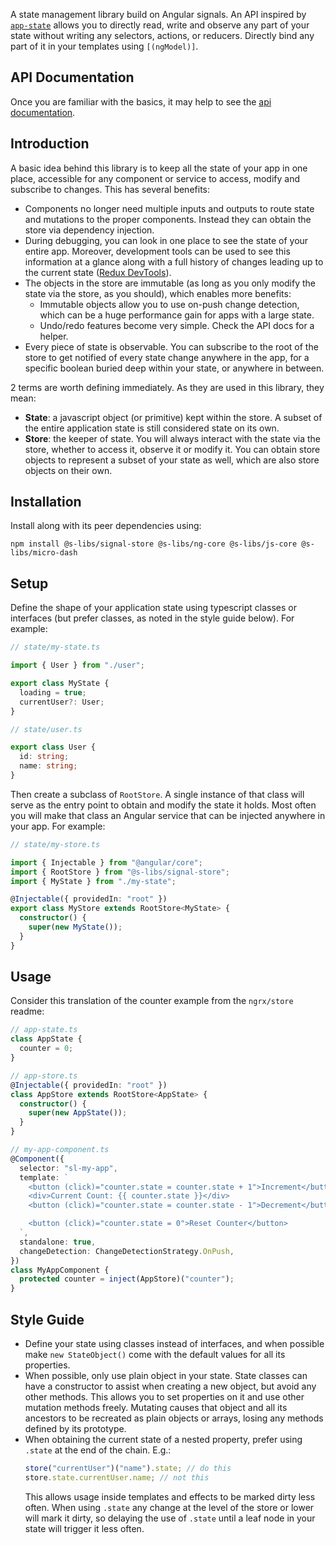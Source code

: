 A state management library build on Angular signals. An API inspired by [`app-state`](https://github.com/simontonsoftware/s-libs/tree/master/projects/app-state) allows you to directly read, write and observe any part of your state without writing any selectors, actions, or reducers. Directly bind any part of it in your templates using `[(ngModel)]`.

## API Documentation

Once you are familiar with the basics, it may help to see the [api documentation](https://simontonsoftware.github.io/s-libs/signal-store).

## Introduction

A basic idea behind this library is to keep all the state of your app in one place, accessible for any component or service to access, modify and subscribe to changes. This has several benefits:

- Components no longer need multiple inputs and outputs to route state and mutations to the proper components. Instead they can obtain the store via dependency injection.
- During debugging, you can look in one place to see the state of your entire app. Moreover, development tools can be used to see this information at a glance along with a full history of changes leading up to the current state ([Redux DevTools](https://chrome.google.com/webstore/detail/redux-devtools/lmhkpmbekcpmknklioeibfkpmmfibljd?hl=en)).
- The objects in the store are immutable (as long as you only modify the state via the store, as you should), which enables more benefits:
  - Immutable objects allow you to use on-push change detection, which can be a huge performance gain for apps with a large state.
  - Undo/redo features become very simple. Check the API docs for a helper.
- Every piece of state is observable. You can subscribe to the root of the store to get notified of every state change anywhere in the app, for a specific boolean buried deep within your state, or anywhere in between.

2 terms are worth defining immediately. As they are used in this library, they mean:

- **State**: a javascript object (or primitive) kept within the store. A subset of the entire application state is still considered state on its own.
- **Store**: the keeper of state. You will always interact with the state via the store, whether to access it, observe it or modify it. You can obtain store objects to represent a subset of your state as well, which are also store objects on their own.

## Installation

Install along with its peer dependencies using:

```shell script
npm install @s-libs/signal-store @s-libs/ng-core @s-libs/js-core @s-libs/micro-dash
```

## Setup

Define the shape of your application state using typescript classes or interfaces (but prefer classes, as noted in the style guide below). For example:

```ts
// state/my-state.ts

import { User } from "./user";

export class MyState {
  loading = true;
  currentUser?: User;
}
```

```ts
// state/user.ts

export class User {
  id: string;
  name: string;
}
```

Then create a subclass of `RootStore`. A single instance of that class will serve as the entry point to obtain and modify the state it holds. Most often you will make that class an Angular service that can be injected anywhere in your app. For example:

```ts
// state/my-store.ts

import { Injectable } from "@angular/core";
import { RootStore } from "@s-libs/signal-store";
import { MyState } from "./my-state";

@Injectable({ providedIn: "root" })
export class MyStore extends RootStore<MyState> {
  constructor() {
    super(new MyState());
  }
}
```

## Usage

Consider this translation of the counter example from the `ngrx/store` readme:

```ts
// app-state.ts
class AppState {
  counter = 0;
}

// app-store.ts
@Injectable({ providedIn: "root" })
class AppStore extends RootStore<AppState> {
  constructor() {
    super(new AppState());
  }
}

// my-app-component.ts
@Component({
  selector: "sl-my-app",
  template: `
    <button (click)="counter.state = counter.state + 1">Increment</button>
    <div>Current Count: {{ counter.state }}</div>
    <button (click)="counter.state = counter.state - 1">Decrement</button>

    <button (click)="counter.state = 0">Reset Counter</button>
  `,
  standalone: true,
  changeDetection: ChangeDetectionStrategy.OnPush,
})
class MyAppComponent {
  protected counter = inject(AppStore)("counter");
}
```

## Style Guide

- Define your state using classes instead of interfaces, and when possible make `new StateObject()` come with the default values for all its properties.
- When possible, only use plain object in your state. State classes can have a constructor to assist when creating a new object, but avoid any other methods. This allows you to set properties on it and use other mutation methods freely. Mutating causes that object and all its ancestors to be recreated as plain objects or arrays, losing any methods defined by its prototype.
- When obtaining the current state of a nested property, prefer using `.state` at the end of the chain. E.g.:
  ```ts
  store("currentUser")("name").state; // do this
  store.state.currentUser.name; // not this
  ```
  This allows usage inside templates and effects to be marked dirty less often. When using `.state` any change at the level of the store or lower will mark it dirty, so delaying the use of `.state` until a leaf node in your state will trigger it less often.
